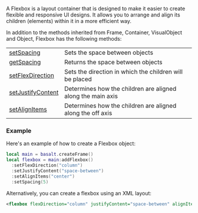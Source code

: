 A Flexbox is a layout container that is designed to make it easier to create flexible and responsive UI designs. It allows you to arrange and align its children (elements) within it in a more efficient way.

In addition to the methods inherited from Frame, Container, VisualObject and Object, Flexbox has the following methods:

|   |   |
|---|---|
|[setSpacing](objects/Flexbox/setSpacing.md)|Sets the space between objects
|[getSpacing](objects/Flexbox/getSpacing.md)|Returns the space between objects
|[setFlexDirection](objects/Flexbox/setFlexDirection.md)|Sets the direction in which the children will be placed
|[setJustifyContent](objects/Flexbox/setJustifyContent.md)|Determines how the children are aligned along the main axis
|[setAlignItems](objects/Flexbox/setAlignItems.md)|Determines how the children are aligned along the off axis

### Example

Here's an example of how to create a Flexbox object:

```lua
local main = basalt.createFrame()
local flexbox = main:addFlexbox()
  :setFlexDirection("column")
  :setJustifyContent("space-between")
  :setAlignItems("center")
  :setSpacing(5)
```

Alternatively, you can create a flexbox using an XML layout:

```xml
<flexbox flexDirection="column" justifyContent="space-between" alignItems="center" spacing="5">
```
